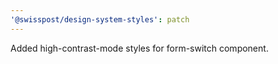 ```yaml
---
'@swisspost/design-system-styles': patch
---
```


Added high-contrast-mode styles for form-switch component.
